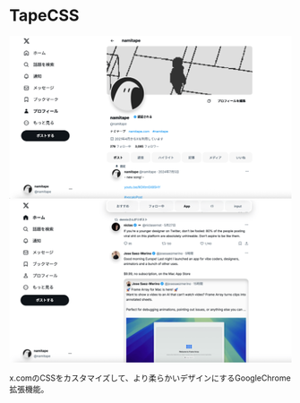 # TapeCSS
![screenshot1](images/screen1.png)
![screenshot2](images/screen2.png)

x.comのCSSをカスタマイズして、より柔らかいデザインにするGoogleChrome拡張機能。
